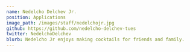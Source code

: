 ```yaml
---
name: Nedelcho Delchev Jr.
position: Applications
image_path: /images/staff/nedelchojr.jpg
github: https://github.com/nedelcho-delchev-tues
twitter: NedelchoDelchev
blurb: Nedelcho Jr enjoys making cocktails for friends and family.
---
```

